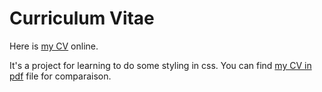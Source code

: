 # Curriculum Vitae
Here is [my CV](https://scalajeremy.github.io/curriculum-vitae/) online.

It's a project for learning to do some styling in css. You can find [my CV in pdf](https://github.com/scalajeremy/curriculum-vitae/blob/master/Scala_Jeremy_cv_2018.pdf) file for comparaison.
